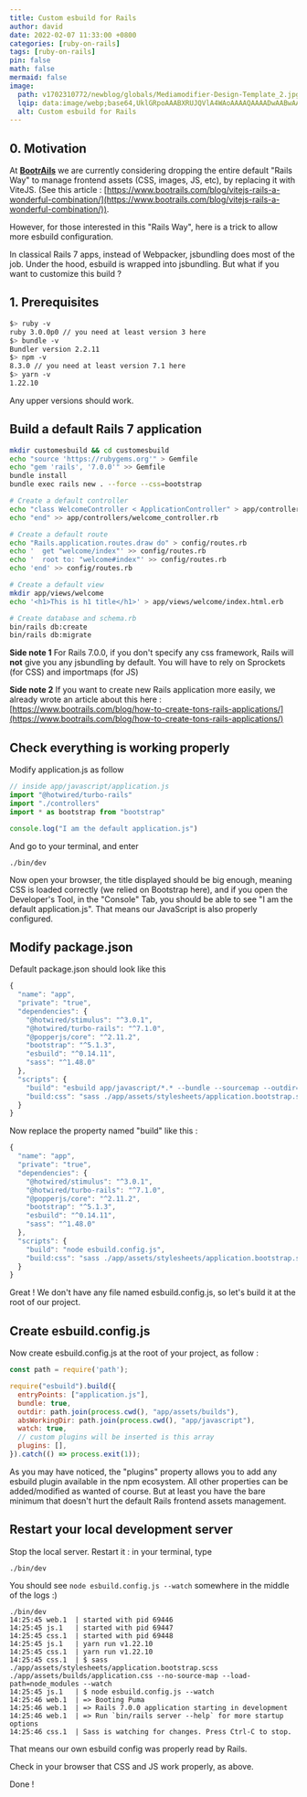 ```yaml
---
title: Custom esbuild for Rails
author: david
date: 2022-02-07 11:33:00 +0800
categories: [ruby-on-rails]
tags: [ruby-on-rails]
pin: false
math: false
mermaid: false
image:
  path: v1702310772/newblog/globals/Mediamodifier-Design-Template_2.jpg
  lqip: data:image/webp;base64,UklGRpoAAABXRUJQVlA4WAoAAAAQAAAADwAABwAAQUxQSDIAAAARL0AmbZurmr57yyIiqE8oiG0bejIYEQTgqiDA9vqnsUSI6H+oAERp2HZ65qP/VIAWAFZQOCBCAAAA8AEAnQEqEAAIAAVAfCWkAALp8sF8rgRgAP7o9FDvMCkMde9PK7euH5M1m6VWoDXf2FkP3BqV0ZYbO6NA/VFIAAAA
  alt: Custom esbuild for Rails
---
```


## 0. Motivation

At <strong>[BootrAils](https://bootrails.com)</strong> we are currently considering dropping the entire default "Rails Way" to manage frontend assets (CSS, images, JS, etc), by replacing it with ViteJS. (See this article : [https://www.bootrails.com/blog/vitejs-rails-a-wonderful-combination/](https://www.bootrails.com/blog/vitejs-rails-a-wonderful-combination/)).  
  
However, for those interested in this "Rails Way", here is a trick to allow more esbuild configuration.  
  
In classical Rails 7 apps, instead of Webpacker, jsbundling does most of the job. Under the hood, esbuild is wrapped into jsbundling. But what if you want to customize this build ?

## 1. Prerequisites

```bash  
$> ruby -v  
ruby 3.0.0p0 // you need at least version 3 here  
$> bundle -v  
Bundler version 2.2.11  
$> npm -v  
8.3.0 // you need at least version 7.1 here  
$> yarn -v  
1.22.10 
```  
  
Any upper versions should work.  

## Build a default Rails 7 application

```bash  
mkdir customesbuild && cd customesbuild  
echo "source 'https://rubygems.org'" > Gemfile  
echo "gem 'rails', '7.0.0'" >> Gemfile  
bundle install  
bundle exec rails new . --force --css=bootstrap

# Create a default controller
echo "class WelcomeController < ApplicationController" > app/controllers/welcome_controller.rb
echo "end" >> app/controllers/welcome_controller.rb

# Create a default route
echo "Rails.application.routes.draw do" > config/routes.rb
echo '  get "welcome/index"' >> config/routes.rb
echo '  root to: "welcome#index"' >> config/routes.rb
echo 'end' >> config/routes.rb

# Create a default view
mkdir app/views/welcome
echo '<h1>This is h1 title</h1>' > app/views/welcome/index.html.erb

# Create database and schema.rb
bin/rails db:create
bin/rails db:migrate

```

**Side note 1** For Rails 7.0.0, if you don't specify any css framework, Rails will **not** give you any jsbundling by default. You will have to rely on Sprockets (for CSS) and importmaps (for JS)

**Side note 2** If you want to create new Rails application more easily, we already wrote an article about this here : [https://www.bootrails.com/blog/how-to-create-tons-rails-applications/](https://www.bootrails.com/blog/how-to-create-tons-rails-applications/)

## Check everything is working properly

Modify application.js as follow 

```js
// inside app/javascript/application.js
import "@hotwired/turbo-rails"
import "./controllers"
import * as bootstrap from "bootstrap"

console.log("I am the default application.js")
```

And go to your terminal, and enter

```shell
./bin/dev
```

Now open your browser, the title displayed should be big enough, meaning CSS is loaded correctly (we relied on Bootstrap here), and if you open the Developer's Tool, in the "Console" Tab, you should be able to see "I am the default application.js". That means our JavaScript is also properly configured.


## Modify package.json

Default package.json should look like this

```js
{
  "name": "app",
  "private": "true",
  "dependencies": {
    "@hotwired/stimulus": "^3.0.1",
    "@hotwired/turbo-rails": "^7.1.0",
    "@popperjs/core": "^2.11.2",
    "bootstrap": "^5.1.3",
    "esbuild": "^0.14.11",
    "sass": "^1.48.0"
  },
  "scripts": {
    "build": "esbuild app/javascript/*.* --bundle --sourcemap --outdir=app/assets/builds",
    "build:css": "sass ./app/assets/stylesheets/application.bootstrap.scss ./app/assets/builds/application.css --no-source-map --load-path=node_modules"
  }
}
```

Now replace the property named "build" like this :

```js
{
  "name": "app",
  "private": "true",
  "dependencies": {
    "@hotwired/stimulus": "^3.0.1",
    "@hotwired/turbo-rails": "^7.1.0",
    "@popperjs/core": "^2.11.2",
    "bootstrap": "^5.1.3",
    "esbuild": "^0.14.11",
    "sass": "^1.48.0"
  },
  "scripts": {
    "build": "node esbuild.config.js",
    "build:css": "sass ./app/assets/stylesheets/application.bootstrap.scss ./app/assets/builds/application.css --no-source-map --load-path=node_modules"
  }
}
```

Great ! We don't have any file named esbuild.config.js, so let's build it at the root of our project.


## Create esbuild.config.js

Now create esbuild.config.js at the root of your project, as follow :

```js
const path = require('path');

require("esbuild").build({
  entryPoints: ["application.js"],
  bundle: true,
  outdir: path.join(process.cwd(), "app/assets/builds"),
  absWorkingDir: path.join(process.cwd(), "app/javascript"),
  watch: true,
  // custom plugins will be inserted is this array
  plugins: [],
}).catch(() => process.exit(1));

```

As you may have noticed, the "plugins" property allows you to add any esbuild plugin available in the npm ecosystem. All other properties can be added/modified as wanted of course. But at least you have the bare minimum that doesn't hurt the default Rails frontend assets management.

## Restart your local development server

Stop the local server. Restart it : in your terminal, type

```shell
./bin/dev
```

You should see `node esbuild.config.js --watch` somewhere in the middle of the logs :)

```shell
./bin/dev
14:25:45 web.1  | started with pid 69446
14:25:45 js.1   | started with pid 69447
14:25:45 css.1  | started with pid 69448
14:25:45 js.1   | yarn run v1.22.10
14:25:45 css.1  | yarn run v1.22.10
14:25:45 css.1  | $ sass ./app/assets/stylesheets/application.bootstrap.scss ./app/assets/builds/application.css --no-source-map --load-path=node_modules --watch
14:25:45 js.1   | $ node esbuild.config.js --watch
14:25:46 web.1  | => Booting Puma
14:25:46 web.1  | => Rails 7.0.0 application starting in development 
14:25:46 web.1  | => Run `bin/rails server --help` for more startup options
14:25:46 css.1  | Sass is watching for changes. Press Ctrl-C to stop.
```

That means our own esbuild config was properly read by Rails.

Check in your browser that CSS and JS work properly, as above.

Done !
